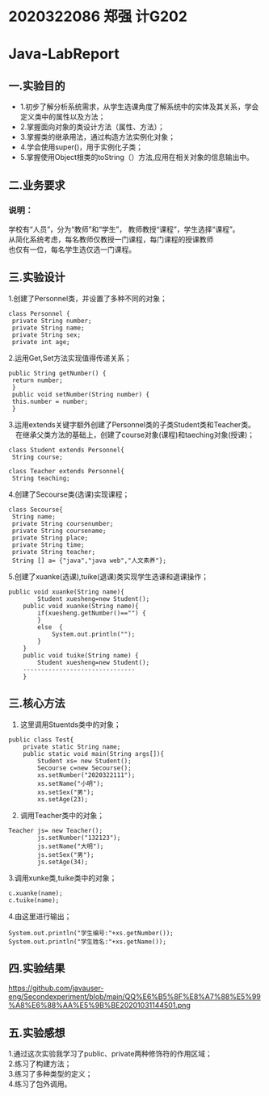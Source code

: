 #  2020322086 郑强 计G202 
# Java-LabReport
## 一.实验目的

+ 1.初步了解分析系统需求，从学生选课角度了解系统中的实体及其关系，学会定义类中的属性以及方法；
+ 2.掌握面向对象的类设计方法（属性、方法）；
+ 3.掌握类的继承用法，通过构造方法实例化对象；
+ 4.学会使用super()，用于实例化子类；
+ 5.掌握使用Object根类的toString（）方法,应用在相关对象的信息输出中。

## 二.业务要求  

### 说明：
学校有“人员”，分为“教师”和“学生”，
教师教授“课程”，学生选择“课程”。  
从简化系统考虑，每名教师仅教授一门课程，每门课程的授课教师   &emsp;  
也仅有一位，每名学生选仅选一门课程。

## 三.实验设计

1.创建了Personnel类，并设置了多种不同的对象；
```
class Personnel { 
 private String number; 
 private String name; 
 private String sex; 
 private int age; 
```
2.运用Get,Set方法实现值得传递关系； 
```
public String getNumber() { 
 return number; 
 } 
 public void setNumber(String number) { 
 this.number = number; 
 } 
```
3.运用extends关键字额外创建了Personnel类的子类Student类和Teacher类。
&emsp;在继承父类方法的基础上，创建了course对象(课程)和taeching对象(授课)；
```
class Student extends Personnel{ 
 String course; 
```
```
class Teacher extends Personnel{ 
 String teaching; 
```
4.创建了Secourse类(选课)实现课程；
```
class Secourse{ 
 String name; 
 private String coursenumber; 
 private String coursename; 
 private String place; 
 private String time; 
 private String teacher; 
 String [] a= {"java","java web","人文素养"}; 
```
5.创建了xuanke(选课),tuike(退课)类实现学生选课和退课操作；
```
public void xuanke(String name){
		Student xuesheng=new Student();
    public void xuanke(String name){
	    if(xuesheng.getNumber()=="") {
	    }
	    else  {
	    	System.out.println("");
	    }
	}
	public void tuike(String name) {
		Student xuesheng=new Student();	
    -------------------------------
	}
```
## 三.核心方法  
1.  这里调用Stuentds类中的对象；
```
public class Test{
	private static String name;
	public static void main(String args[]){
		Student xs= new Student();
		Secourse c=new Secourse();
		xs.setNumber("2020322111");
		xs.setName("小明");
		xs.setSex("男");
		xs.setAge(23);
```
2.  调用Teacher类中的对象；
```
Teacher js= new Teacher();
		js.setNumber("132123");
		js.setName("大明");
		js.setSex("男");
		js.setAge(34);
```  
3.调用xunke类,tuike类中的对象；
```
c.xuanke(name);
c.tuike(name);
```
4.由这里进行输出；
```
System.out.println("学生编号:"+xs.getNumber());
System.out.println("学生姓名:"+xs.getName());
```
## 四.实验结果  

https://github.com/javauser-eng/Secondexperiment/blob/main/QQ%E6%B5%8F%E8%A7%88%E5%99%A8%E6%88%AA%E5%9B%BE20201031144501.png

## 五.实验感想  
1.通过这次实验我学习了public、private两种修饰符的作用区域；  
2.练习了构建方法；  
3.练习了多种类型的定义；  
4.练习了包外调用。
